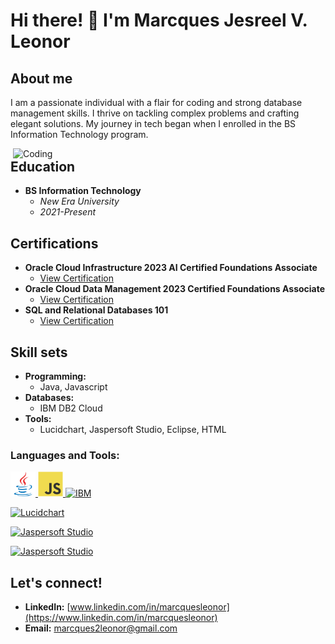 # Hi there! 👋 I'm Marcques Jesreel V. Leonor

## About me
I am a passionate individual with a flair for coding and strong database management skills. I thrive on tackling complex problems and crafting elegant solutions. My journey in tech began when I enrolled in the BS Information Technology program.

<img align="right" alt="Coding" width="500" src="https://camo.githubusercontent.com/c1dcb74cc1c1835b1d716f5051499a2814c683c806b15f04b0eba492863703e9/68747470733a2f2f63646e2e6472696262626c652e636f6d2f75736572732f3733303730332f73637265656e73686f74732f363538313234332f6176656e746f2e676966">

## Education
- **BS Information Technology**
  - *New Era University*
  - *2021-Present*

## Certifications
- **Oracle Cloud Infrastructure 2023 AI Certified Foundations Associate**
  - [View Certification](https://catalog-education.oracle.com/pls/certview/sharebadge?id=942BCBB51D3D27D548BAFDC2993CF92F7A01029829EAC6985603901979C98C93)
- **Oracle Cloud Data Management 2023 Certified Foundations Associate**
  - [View Certification](https://catalog-education.oracle.com/pls/certview/sharebadge?id=0B03E20D875350D8785DC9E5C848EDC824267385E47DB0F54A06C727D60C16B8)
- **SQL and Relational Databases 101**
  - [View Certification](https://courses.cognitiveclass.ai/certificates/6342d4c1db76423e949d6a561123d272)

## Skill sets
- **Programming:**
  - Java, Javascript
- **Databases:**
  - IBM DB2 Cloud
- **Tools:**
  - Lucidchart, Jaspersoft Studio, Eclipse, HTML

<h3 align="left">Languages and Tools:</h3>
<p align="left"> <a href="https://www.java.com" target="_blank" rel="noreferrer"> <img src="https://raw.githubusercontent.com/devicons/devicon/master/icons/java/java-original.svg" alt="java" width="40" height="40"/> </a> <a href="https://developer.mozilla.org/en-US/docs/Web/JavaScript" target="_blank" rel="noreferrer"> <img src="https://raw.githubusercontent.com/devicons/devicon/master/icons/javascript/javascript-original.svg" alt="javascript" width="40" height="40"/> </a> <a href="https://www.ibm.com/cloud" target="_blank" rel="noreferrer"> <img src="https://freepngimg.com/thumb/ibm/67914-ibm-service-light-emitting-diode-devops-device-display.png" alt="IBM" width="40" height="40"/> </a> </p> <a href="https://www.lucidchart.com" target="_blank" rel="noreferrer"> <img src="https://curvice.com/wp-content/uploads/2019/11/Lucid-Chart.png" alt="Lucidchart" width="40" height="40"/> </a> </p> <a href="https://www.jaspersoft.com" target="_blank" rel="noreferrer"> <img src="https://yt3.googleusercontent.com/3vRJFmUF7tlJ81TFrmgcDSR0Xm4I_gCZMyf_FUx0qs6FEnG2gnn4VlvfrBTY6XYhywMuNDAa_g=s176-c-k-c0x00ffffff-no-rj" alt="Jaspersoft Studio" width="40" height="40"/> </a> </p> <a href="https://www.eclipse.org" target="_blank" rel="noreferrer"> <img src="https://cdn.freebiesupply.com/logos/large/2x/eclipse-11-logo-png-transparent.png" alt="Jaspersoft Studio" width="40" height="40"/> </a> </p> 


## Let's connect!
- **LinkedIn:** [www.linkedin.com/in/marcquesleonor](https://www.linkedin.com/in/marcquesleonor)
- **Email:** marcques2leonor@gmail.com
